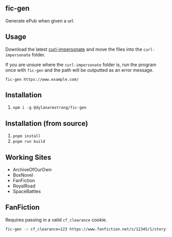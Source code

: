 ## fic-gen

Generate ePub when given a url.

## Usage

Download the latest [curl-impersonate](https://github.com/lwthiker/curl-impersonate/releases) and
move the files into the `curl-impersonate` folder.

If you are unsure where the `curl-impersonate` folder is, run the program once with `fic-gen` and
the path will be outputted as an error message.

`fic-gen https://www.example.com/`

## Installation

1. `npm i -g @dylanarmstrong/fic-gen`

## Installation (from source)

1. `pnpm install`
2. `pnpm run build`

## Working Sites

* ArchiveOfOurOwn
* BoxNovel
* FanFiction
* RoyalRoad
* SpaceBattles

## FanFiction

Requires passing in a valid `cf_clearance` cookie.

```bash
fic-gen -c cf_clearance=123 https://www.fanfiction.net/s/12345/1/story-title
```
